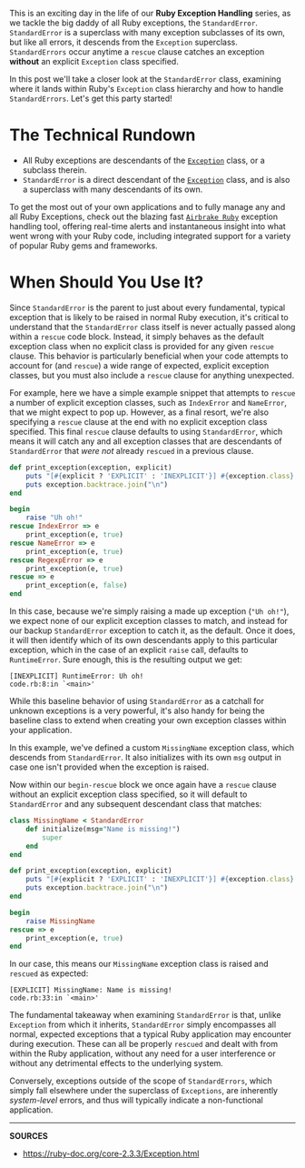 This is an exciting day in the life of our __Ruby Exception Handling__ series, as we tackle the big daddy of all Ruby exceptions, the `StandardError`.  `StandardError` is a superclass with many exception subclasses of its own, but like all errors, it descends from the `Exception` superclass.  `StandardErrors` occur anytime a `rescue` clause catches an exception __without__ an explicit `Exception` class specified.

In this post we'll take a closer look at the `StandardError` class, examining where it lands within Ruby's `Exception` class hierarchy and how to handle `StandardErrors`.  Let's get this party started!

# The Technical Rundown

- All Ruby exceptions are descendants of the [`Exception`] class, or a subclass therein.
- `StandardError` is a direct descendant of the [`Exception`] class, and is also a superclass with many descendants of its own.

To get the most out of your own applications and to fully manage any and all Ruby Exceptions, check out the blazing fast [`Airbrake Ruby`] exception handling tool, offering real-time alerts and instantaneous insight into what went wrong with your Ruby code, including integrated support for a variety of popular Ruby gems and frameworks.

# When Should You Use It?

Since `StandardError` is the parent to just about every fundamental, typical exception that is likely to be raised in normal Ruby execution, it's critical to understand that the `StandardError` class itself is never actually passed along within a `rescue` code block.  Instead, it simply behaves as the default exception class when no explicit class is provided for any given `rescue` clause.  This behavior is particularly beneficial when your code attempts to account for (and `rescue`) a wide range of expected, explicit exception classes, but you must also include a `rescue` clause for anything unexpected.

For example, here we have a simple example snippet that attempts to `rescue` a number of explicit exception classes, such as `IndexError` and `NameError`, that we might expect to pop up.  However, as a final resort, we're also specifying a `rescue` clause at the end with no explicit exception class specified.  This final `rescue` clause defaults to using `StandardError`, which means it will catch any and all exception classes that are descendants of `StandardError` that _were not_ already `rescued` in a previous clause.

```ruby
def print_exception(exception, explicit)
    puts "[#{explicit ? 'EXPLICIT' : 'INEXPLICIT'}] #{exception.class}: #{exception.message}"
    puts exception.backtrace.join("\n")
end

begin
    raise "Uh oh!"
rescue IndexError => e
    print_exception(e, true)
rescue NameError => e
    print_exception(e, true)
rescue RegexpError => e
    print_exception(e, true)
rescue => e
    print_exception(e, false)
end
```

In this case, because we're simply raising a made up exception (`"Uh oh!"`), we expect none of our explicit exception classes to match, and instead for our backup `StandardError` exception to catch it, as the default.  Once it does, it will then identify which of its own descendants apply to this particular exception, which in the case of an explicit `raise` call, defaults to `RuntimeError`.  Sure enough, this is the resulting output we get:

```
[INEXPLICIT] RuntimeError: Uh oh!
code.rb:8:in `<main>'
```

While this baseline behavior of using `StandardError` as a catchall for unknown exceptions is a very powerful, it's also handy for being the baseline class to extend when creating your own exception classes within your application.

In this example, we've defined a custom `MissingName` exception class, which descends from `StandardError`.  It also initializes with its own `msg` output in case one isn't provided when the exception is raised.

Now within our `begin-rescue` block we once again have a `rescue` clause without an explicit exception class specified, so it will default to `StandardError` and any subsequent descendant class that matches:

```ruby
class MissingName < StandardError
    def initialize(msg="Name is missing!")
        super
    end
end

def print_exception(exception, explicit)
    puts "[#{explicit ? 'EXPLICIT' : 'INEXPLICIT'}] #{exception.class}: #{exception.message}"
    puts exception.backtrace.join("\n")
end

begin
    raise MissingName
rescue => e
    print_exception(e, true)
end
```

In our case, this means our `MissingName` exception class is raised and `rescued` as expected:

```
[EXPLICIT] MissingName: Name is missing!
code.rb:33:in `<main>'
```

The fundamental takeaway when examining `StandardError` is that, unlike `Exception` from which it inherits, `StandardError` simply encompasses all normal, expected exceptions that a typical Ruby application may encounter during execution.  These can all be properly `rescued` and dealt with from within the Ruby application, without any need for a user interference or without any detrimental effects to the underlying system.

Conversely, exceptions outside of the scope of `StandardErrors`, which simply fall elsewhere under the superclass of `Exceptions`, are inherently _system-level_ errors, and thus will typically indicate a non-functional application.

[`Exception`]: https://airbrake.io/blog/ruby-exception-handling/ruby-exception-classes
[`Ruby Exceptions`]: https://airbrake.io/blog/ruby-exception-handling/ruby-exception-classes
[`Airbrake Ruby`]: https://airbrake.io/languages/ruby_exception_handling
[`StandardError`]: https://ruby-doc.org/core-2.3.3/StandardError.html


--------------------------------------------------------------------------------

__SOURCES__

- https://ruby-doc.org/core-2.3.3/Exception.html

